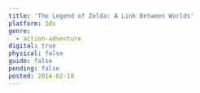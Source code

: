 ```yaml
---
title: 'The Legend of Zelda: A Link Between Worlds'
platform: 3ds
genre:
  - action-adventure
digital: true
physical: false
guide: false
pending: false
posted: 2014-02-10
---
```

